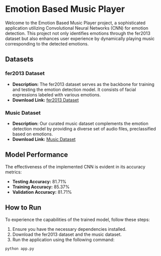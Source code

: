 # Emotion Based Music Player

Welcome to the Emotion Based Music Player project, a sophisticated application utilizing Convolutional Neural Networks (CNN) for emotion detection. This project not only identifies emotions through the fer2013 dataset but also enhances user experience by dynamically playing music corresponding to the detected emotions.

## Datasets

### fer2013 Dataset

- **Description:** The fer2013 dataset serves as the backbone for training and testing the emotion detection model. It consists of facial expressions labeled with various emotions.
- **Download Link:** [fer2013 Dataset](https://drive.google.com/file/d/1rOGkPf13u0-TaMMJxVA7QzL_igTJxScu/view?usp=sharing)

### Music Dataset

- **Description:** Our curated music dataset complements the emotion detection model by providing a diverse set of audio files, preclassified based on emotions.
- **Download Link:** [Music Dataset](https://drive.google.com/drive/folders/1WA7xmU74hqeCwSZtt1zJJZANAy58zCQ4?usp=sharing)

## Model Performance

The effectiveness of the implemented CNN is evident in its accuracy metrics:

- **Testing Accuracy:** 81.71%
- **Training Accuracy:** 85.37%
- **Validation Accuracy:** 81.71%

## How to Run

To experience the capabilities of the trained model, follow these steps:

1. Ensure you have the necessary dependencies installed.
2. Download the fer2013 dataset and the music dataset.
3. Run the application using the following command:

```bash
python app.py
```

